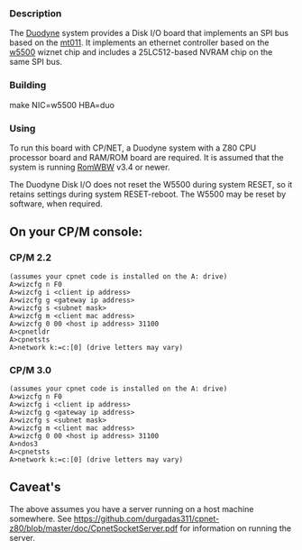 ### Description

The [Duodyne](https://github.com/lynchaj/duodyne) system provides
a Disk I/O board that implements an SPI bus based on the 
[mt011](https://github.com/markt4311/MT011).  It implements an
ethernet controller based on the
[w5500](https://www.wiznet.io/product-item/w5500/) wiznet chip
and includes a 25LC512-based NVRAM chip on the same SPI bus.

### Building

 make NIC=w5500 HBA=duo

### Using

To run this board with CP/NET, a Duodyne system with a Z80 CPU
processor board and RAM/ROM board are required.  It is assumed that
the system is running [RomWBW](https://github.com/wwarthen/RomWBW) v3.4
or newer.

The Duodyne Disk I/O does not reset the W5500 during system RESET,
so it retains settings during system RESET-reboot.
The W5500 may be reset by software, when required.

## On your CP/M console:

### CP/M 2.2

```
(assumes your cpnet code is installed on the A: drive)
A>wizcfg n F0
A>wizcfg i <client ip address>
A>wizcfg g <gateway ip address>
A>wizcfg s <subnet mask>
A>wizcfg m <client mac address>
A>wizcfg 0 00 <host ip address> 31100
A>cpnetldr
A>cpnetsts
A>network k:=c:[0] (drive letters may vary)
```

### CP/M 3.0

```
(assumes your cpnet code is installed on the A: drive)
A>wizcfg n F0
A>wizcfg i <client ip address>
A>wizcfg g <gateway ip address>
A>wizcfg s <subnet mask>
A>wizcfg m <client mac address>
A>wizcfg 0 00 <host ip address> 31100
A>ndos3
A>cpnetsts
A>network k:=c:[0] (drive letters may vary)
```

## Caveat's

The above assumes you have a server running on a host machine somewhere.
See <https://github.com/durgadas311/cpnet-z80/blob/master/doc/CpnetSocketServer.pdf>
for information on running the server.
